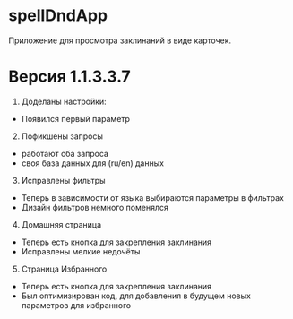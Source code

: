 # spellDndApp
Приложение для просмотра заклинаний в виде карточек. 
# Версия 1.1.3.3.7
1. Доделаны настройки:
- Появился первый параметр
2. Пофикшены запросы
- работают оба запроса
- своя база данных для (ru/en) данных
3. Исправлены фильтры
- Теперь в зависимости от языка выбираются параметры в фильтрах
- Дизайн фильтров немного поменялся
4. Домашняя страница
- Теперь есть кнопка для закрепления заклинания
- Исправлены мелкие недочёты
5. Страница Избранного
- Теперь есть кнопка для закрепления заклинания
- Был оптимизирован код, для добавления в будущем новых параметров для избранного
